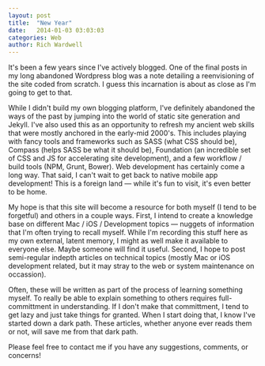 ```yaml
---
layout: post
title:  "New Year"
date:   2014-01-03 03:03:03
categories: Web
author: Rich Wardwell
---
```


It's been a few years since I've actively blogged. One of the final posts in my long abandoned Wordpress blog was a note detailing a reenvisioning of the site coded from scratch.  I guess this incarnation is about as close as I'm going to get to that.  

While I didn't build my own blogging platform, I've definitely abandoned the ways of the past by jumping into the world of static site generation and Jekyll.  I've also used this as an opportunity to refresh my ancient web skills that were mostly anchored in the early-mid 2000's.  This includes playing with fancy tools and frameworks such as SASS (what CSS should be), Compass (helps SASS be what it should be), Foundation (an incredible set of CSS and JS for accelerating site development), and a few workflow / build tools (NPM, Grunt, Bower). Web development has certainly come a long way.  That said, I can't wait to get back to native mobile app development!  This is a foreign land — while it's fun to visit, it's even better to be home.

My hope is that this site will become a resource for both myself (I tend to be forgetful) and others in a couple ways.  First, I intend to create a knowledge base on different Mac / iOS / Development topics — nuggets of information that I'm often trying to recall myself.  While I'm recording this stuff here as my own external, latent memory, I might as well make it available to everyone else.  Maybe someone will find it useful.  Second, I hope to post semi-regular indepth articles on technical topics (mostly Mac or iOS development related, but it may stray to the web or system maintenance on occassion).  

Often, these will be written as part of the process of learning something myself. To really be able to explain something to others requires full-committment in understanding. If I don't make that committment, I tend to get lazy and just take things for granted.  When I start doing that, I know I've started down a dark path. These articles, whether anyone ever reads them or not, will save me from that dark path.

Please feel free to contact me if you have any suggestions, comments, or concerns! 
